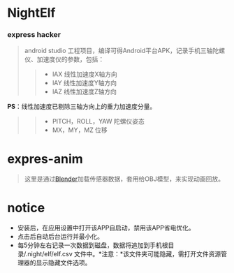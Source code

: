 # NightElf
### express hacker
> android studio 工程项目，编译可得Android平台APK，记录手机三轴陀螺仪、加速度仪的参数，包括：
> > * lAX 线性加速度X轴方向
> > * lAY 线性加速度Y轴方向
> > * lAZ 线性加速度Z轴方向

​    **PS**：线性加速度已剔除三轴方向上的重力加速度分量。

> > * PITCH，ROLL，YAW 陀螺仪姿态
> > * MX，MY，MZ 位移

# expres-anim
> 这里是通过[Blender](https://www.blender.org/)加载传感器数据，套用给OBJ模型，来实现动画回放。


# notice
* 安装后，在应用设置中打开该APP自启动，禁用该APP省电优化。
* 点击后自动后台运行并最小化。
* 每5分钟左右记录一次数据到磁盘，数据将追加到手机根目录/.night/elf/elf.csv 文件中。*注意：*该文件夹可能隐藏，需打开文件资源管理器的显示隐藏文件选项。
